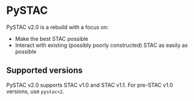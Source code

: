 # PySTAC

PySTAC v2.0 is a rebuild with a focus on:

- Make the best STAC possible
- Interact with existing (possibly poorly constructed) STAC as easily as possible

## Supported versions

PySTAC v2.0 supports STAC v1.0 and STAC v1.1.
For pre-STAC v1.0 versions, use `pystac<2`.
